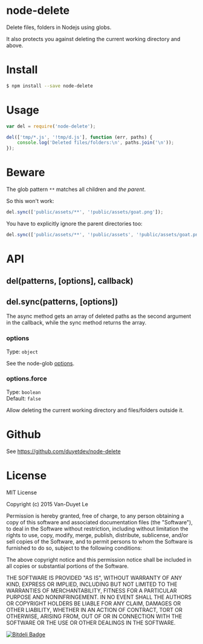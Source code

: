 # node-delete

Delete files, folders in Nodejs using globs.

It also protects you against deleting the current working directory and above.


# Install

```sh
$ npm install --save node-delete
```

# Usage

```js
var del = require('node-delete');

del(['tmp/*.js', '!tmp/d.js'], function (err, paths) {
	console.log('Deleted files/folders:\n', paths.join('\n'));
});
```

# Beware

The glob pattern `**` matches all children and *the parent*.

So this won't work:

```js
del.sync(['public/assets/**', '!public/assets/goat.png']);
```

You have to explicitly ignore the parent directories too:

```js
del.sync(['public/assets/**', '!public/assets', '!public/assets/goat.png']);
```


# API

## del(patterns, [options], callback)
## del.sync(patterns, [options])

The async method gets an array of deleted paths as the second argument in the callback, while the sync method returns the array.

### options

Type: `object`

See the node-glob [options](https://github.com/isaacs/node-glob#options).

### options.force

Type: `boolean`  
Default: `false`

Allow deleting the current working directory and files/folders outside it.

# Github

See https://github.com/duyetdev/node-delete

# License
MIT License

Copyright (c) 2015 Van-Duyet Le

Permission is hereby granted, free of charge, to any person obtaining a copy of this software and associated documentation files (the "Software"), to deal in the Software without restriction, including without limitation the rights to use, copy, modify, merge, publish, distribute, sublicense, and/or sell copies of the Software, and to permit persons to whom the Software is furnished to do so, subject to the following conditions:

The above copyright notice and this permission notice shall be included in all copies or substantial portions of the Software.

THE SOFTWARE IS PROVIDED "AS IS", WITHOUT WARRANTY OF ANY KIND, EXPRESS OR IMPLIED, INCLUDING BUT NOT LIMITED TO THE WARRANTIES OF MERCHANTABILITY, FITNESS FOR A PARTICULAR PURPOSE AND NONINFRINGEMENT. IN NO EVENT SHALL THE AUTHORS OR COPYRIGHT HOLDERS BE LIABLE FOR ANY CLAIM, DAMAGES OR OTHER LIABILITY, WHETHER IN AN ACTION OF CONTRACT, TORT OR OTHERWISE, ARISING FROM, OUT OF OR IN CONNECTION WITH THE SOFTWARE OR THE USE OR OTHER DEALINGS IN THE SOFTWARE. 

[![Bitdeli Badge](https://d2weczhvl823v0.cloudfront.net/duyetdev/node-delete/trend.png)](https://bitdeli.com/free "Bitdeli Badge")

